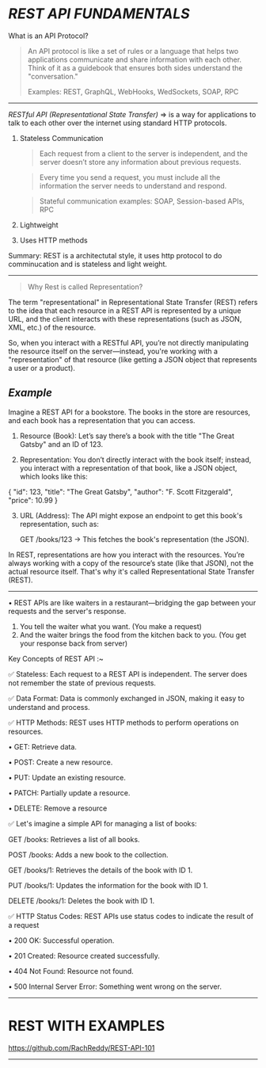*REST API FUNDAMENTALS*
=======================

What is an API Protocol?
 > An API protocol is like a set of rules or a language that helps two applications communicate and share information with each other. Think of it as a guidebook that ensures both sides understand the "conversation."
>
> Examples: REST, GraphQL, WebHooks, WedSockets, SOAP, RPC

-------------------------------------------------------------------------------------------------------------------------------------------------------------------------------------------------------------

 *RESTful API (Representational State Transfer)*
   => is a way for applications to talk to each other over the internet using standard HTTP protocols.

 1. Stateless Communication
    > Each request from a client to the server is independent, and the server doesn’t store any information about previous requests.
    
    > Every time you send a request, you must include all the information the server needs to understand and respond.
    
    > Stateful communication examples: SOAP, Session-based APIs, RPC

 2. Lightweight
 3. Uses HTTP methods

Summary: REST is a architectutal style, it uses http protocol to do comminucation and is stateless and light weight.

--------------------------------------------------------------------------------------------------------------------------------------------------------------------

> Why Rest is called Representation?

The term "representational" in Representational State Transfer (REST) refers to the idea that each resource in a REST API is represented by a unique URL, and the client interacts with these representations (such as JSON, XML, etc.) of the resource.

So, when you interact with a RESTful API, you’re not directly manipulating the resource itself on the server—instead, you're working with a "representation" of that resource (like getting a JSON object that represents a user or a product).

*Example*
---------

Imagine a REST API for a bookstore. The books in the store are resources, and each book has a representation that you can access.

 1. Resource (Book): Let’s say there’s a book with the title "The Great Gatsby" and an ID of 123.

 2. Representation: You don’t directly interact with the book itself; instead, you interact with a representation of that book, like a JSON object, which looks like this:

{
  "id": 123,
  "title": "The Great Gatsby",
  "author": "F. Scott Fitzgerald",
  "price": 10.99
}

 3. URL (Address): The API might expose an endpoint to get this book's representation, such as:

     GET /books/123 → This fetches the book's representation (the JSON).

In REST, representations are how you interact with the resources. You’re always working with a copy of the resource’s state (like that JSON), not the actual resource itself. That's why it's called Representational State Transfer (REST).



--------------------------------------------------------------------------------------------------------------------------------------------------------------------

• REST APIs are like waiters in a restaurant—bridging the gap between your requests and the server's response.
 1. You tell the waiter what you want. (You make a request)
 2. And the waiter brings the food from the kitchen back to you. (You get your response back from server)

 Key Concepts of REST API :~

✅ Stateless: Each request to a REST API is independent. The server does not remember the state of previous requests.

✅ Data Format: Data is commonly exchanged in JSON, making it easy to understand and process.

✅ HTTP Methods: REST uses HTTP methods to perform operations on resources.

 • GET: Retrieve data.
 
 • POST: Create a new resource.
 
 • PUT: Update an existing resource.
 
 • PATCH: Partially update a resource.
 
 • DELETE: Remove a resource

✅  Let's imagine a simple API for managing a list of books:

GET /books: Retrieves a list of all books.

POST /books: Adds a new book to the collection.

GET /books/1: Retrieves the details of the book with ID 1.

PUT /books/1: Updates the information for the book with ID 1.

DELETE /books/1: Deletes the book with ID 1.
 
✅ HTTP Status Codes: REST APIs use status codes to indicate the result of a request

 • 200 OK: Successful operation.
 
 • 201 Created: Resource created successfully.
 
 • 404 Not Found: Resource not found.
 
 • 500 Internal Server Error: Something went wrong on the server.

 
-------------------------------------------------------------------------------------------------------------------------------------------------------------------------------------------------------------
REST WITH EXAMPLES
==================

https://github.com/RachReddy/REST-API-101

-------------------------------------------------------------------------------------------------------------------------------------------------------------------------------------------------------------

